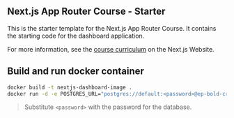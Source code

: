 ## Next.js App Router Course - Starter

This is the starter template for the Next.js App Router Course. It contains the starting code for the dashboard application.

For more information, see the [course curriculum](https://nextjs.org/learn) on the Next.js Website.

## Build and run docker container

```bash
docker build -t nextjs-dashboard-image .
docker run -d -e POSTGRES_URL="postgres://default:<password>@ep-bold-credit-a4s6qon8-pooler.us-east-1.aws.neon.tech:5432/verceldb?sslmode=require" -p 3000:3000 --name nextjs-dashboard-container -v nextjs-dashboard-volume:/app nextjs-dashboard-image
```

> Substitute `<password>` with the password for the database.
